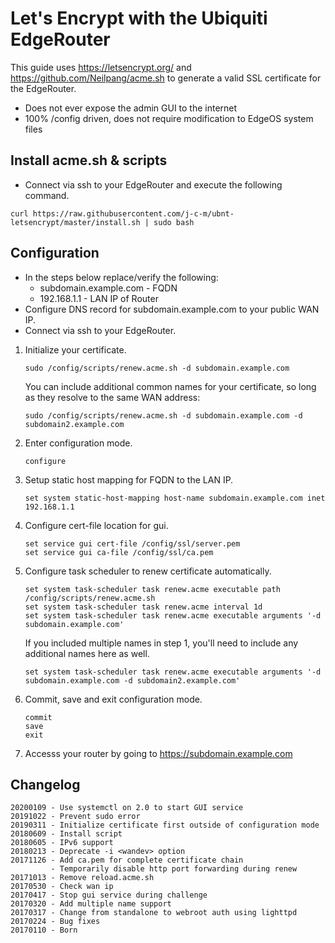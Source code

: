 # Let's Encrypt with the Ubiquiti EdgeRouter

This guide uses <https://letsencrypt.org/> and <https://github.com/Neilpang/acme.sh>
to generate a valid SSL certificate for the EdgeRouter.

* Does not ever expose the admin GUI to the internet
* 100% /config driven, does not require modification to EdgeOS system files

## Install acme.sh & scripts

* Connect via ssh to your EdgeRouter and execute the following command.
```
curl https://raw.githubusercontent.com/j-c-m/ubnt-letsencrypt/master/install.sh | sudo bash
```

## Configuration

* In the steps below replace/verify the following:
  * subdomain.example.com - FQDN
  * 192.168.1.1 - LAN IP of Router
* Configure DNS record for subdomain.example.com to your public WAN IP.
* Connect via ssh to your EdgeRouter.

1. Initialize your certificate.

    ```
    sudo /config/scripts/renew.acme.sh -d subdomain.example.com
    ```

    You can include additional common names for your certificate, so long as they resolve to the same WAN address:

    ```
    sudo /config/scripts/renew.acme.sh -d subdomain.example.com -d subdomain2.example.com
    ```

2. Enter configuration mode.

    ```
    configure
    ```

3. Setup static host mapping for FQDN to the LAN IP.

    ```
    set system static-host-mapping host-name subdomain.example.com inet 192.168.1.1
    ```

4. Configure cert-file location for gui.

    ```
    set service gui cert-file /config/ssl/server.pem
    set service gui ca-file /config/ssl/ca.pem
    ```

5. Configure task scheduler to renew certificate automatically.

    ```
    set system task-scheduler task renew.acme executable path /config/scripts/renew.acme.sh
    set system task-scheduler task renew.acme interval 1d
    set system task-scheduler task renew.acme executable arguments '-d subdomain.example.com'
    ```

    If you included multiple names in step 1, you'll need to include any additional names here as well.

    ```
    set system task-scheduler task renew.acme executable arguments '-d subdomain.example.com -d subdomain2.example.com'
    ```

6. Commit, save and exit configuration mode.

    ```
    commit
    save
    exit
    ```


7. Accesss your router by going to <https://subdomain.example.com>

## Changelog

    20200109 - Use systemctl on 2.0 to start GUI service
    20191022 - Prevent sudo error
    20190311 - Initialize certificate first outside of configuration mode
    20180609 - Install script
    20180605 - IPv6 support
    20180213 - Deprecate -i <wandev> option
    20171126 - Add ca.pem for complete certificate chain
             - Temporarily disable http port forwarding during renew
    20171013 - Remove reload.acme.sh
    20170530 - Check wan ip
    20170417 - Stop gui service during challenge
    20170320 - Add multiple name support
    20170317 - Change from standalone to webroot auth using lighttpd
    20170224 - Bug fixes
    20170110 - Born
